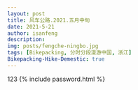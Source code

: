 ```yaml
---
layout: post
title: 风车公路.2021.五月中旬
date: 2021-5-21
author: isanfeng
description:
img: posts/fengche-ningbo.jpg
tags: [Bikepacking, 分时分段漫游中国, 浙江]
Bikepacking-Hike-Demestic: true
---
```

123
{% include password.html %}
